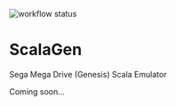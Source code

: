 ![workflow status](https://github.com/abbruzze/sega-md/actions/workflows/scala.yml/badge.svg)
# ScalaGen
Sega Mega Drive (Genesis) Scala Emulator

Coming soon...
